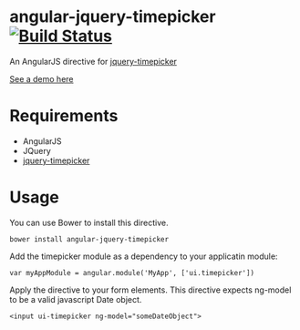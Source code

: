 angular-jquery-timepicker [![Build Status](https://travis-ci.org/Recras/angular-jquery-timepicker.png?branch=master)](https://travis-ci.org/Recras/angular-jquery-timepicker)
=====================

An AngularJS directive for [jquery-timepicker](https://github.com/jonthornton/jquery-timepicker)

[See a demo here](http://recras.github.io/angular-jquery-timepicker/)

# Requirements

- AngularJS
- JQuery
- [jquery-timepicker](https://github.com/jonthornton/jquery-timepicker)

# Usage

You can use Bower to install this directive.

    bower install angular-jquery-timepicker

Add the timepicker module as a dependency to your applicatin module:

    var myAppModule = angular.module('MyApp', ['ui.timepicker'])
    

Apply the directive to your form elements. This directive expects ng-model to be a valid javascript Date object.

    <input ui-timepicker ng-model="someDateObject">

